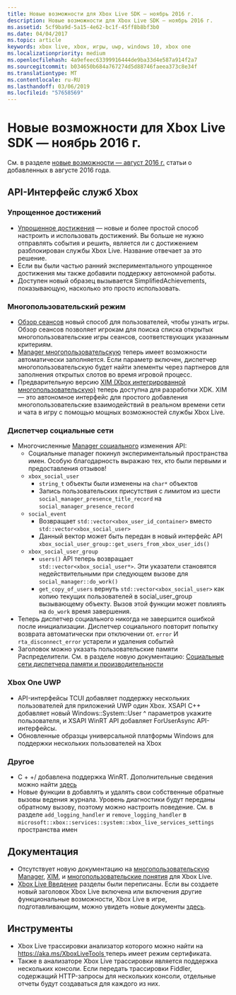 ```yaml
---
title: Новые возможности для Xbox Live SDK — ноябрь 2016 г.
description: Новые возможности для Xbox Live SDK — ноябрь 2016 г.
ms.assetid: 5cf9ba9d-5a15-4e62-bc1f-45ff8b8bf3b0
ms.date: 04/04/2017
ms.topic: article
keywords: xbox live, xbox, игры, uwp, windows 10, xbox one
ms.localizationpriority: medium
ms.openlocfilehash: 4a9efeec63399916444de9ba33d4e587a914f2a7
ms.sourcegitcommit: b034650b684a767274d5d88746faeea373c8e34f
ms.translationtype: MT
ms.contentlocale: ru-RU
ms.lasthandoff: 03/06/2019
ms.locfileid: "57658569"
---
```

# <a name="whats-new-for-the-xbox-live-sdk---november-2016"></a>Новые возможности для Xbox Live SDK — ноябрь 2016 г.

См. в разделе [новые возможности — август 2016 г.](1608-whats-new.md) статьи о добавленных в августе 2016 года.

## <a name="xbox-services-api"></a>API-Интерфейс служб Xbox

### <a name="simplified-achievements"></a>Упрощенное достижений

* [Упрощенное достижения](../achievements-2017/simplified-achievements.md) — новые и более простой способ настроить и использовать достижений.  Вы больше не нужно отправлять события и решить, является ли с достижением разблокирован службы Xbox Live.  Название отвечает за это решение.
* Если вы были частью ранний экспериментального упрощенное достижения мы также добавили поддержку автономной работы.
* Доступен новый образец вызывается SimplifiedAchievements, показывающую, насколько это просто использовать.

### <a name="multiplayer"></a>Многопользовательский режим

* [Обзор сеансов](../multiplayer/session-browse.md) новый способ для пользователей, чтобы узнать игры.  Обзор сеансов позволяет игрокам для поиска списка открытых многопользовательские игры сеансов, соответствующих указанным критериям.
* [Manager многопользовательскую](../multiplayer/multiplayer-manager.md) теперь имеет возможности автоматически заполняется.  Если параметр включен, диспетчер многопользовательскую будет найти элементы через партнеров для заполнения открытых слотов во время игровой процесс.
* Предварительную версию [XIM (Xbox интегрированной многопользовательскую)](../multiplayer/xbox-integrated-multiplayer.md) теперь доступна для разработки XDK.  XIM — это автономное интерфейс для простого добавления многопользовательские взаимодействий в реальном времени сети и чата в игру с помощью мощных возможностей службы Xbox Live.

### <a name="social-manager"></a>Диспетчер социальные сети

* Многочисленные [Manager социального](../social-platform/intro-to-social-manager.md) изменения API:
    * Социальные manager покинул экспериментальный пространства имен. Особую благодарность выражаю тех, кто были первыми и предоставления отзывов!
    * `xbox_social_user`
        * `string_t` объекты были изменены на `char*` объектов
        * Запись пользовательских присутствия с лимитом из шести `social_manager_presence_title_record` на `social_manager_presence_record`
    * `social_event`
        * Возвращает `std::vector<xbox_user_id_container>` вместо `std::vector<xbox_social_user>`
        * Данный вектор может быть передан в новый интерфейс API `xbox_social_user_group::get_users_from_xbox_user_ids()`
    * `xbox_social_user_group`
        * `users()` API теперь возвращает `std::vector<xbox_social_user*>`. Эти указатели становятся недействительными при следующем вызове для `social_manager::do_work()`
        * `get_copy_of_users` вернуть `std::vector<xbox_social_user>` как копию текущих пользователей в social_user_group вызывающему объекту. Вызов этой функции может повлиять на `do_work` время завершения.
* Теперь диспетчер социального никогда не завершится ошибкой после инициализации. Диспетчер социального повторит попытку возврата автоматически при отключении от. `error` И `rta_disconnect_error` устарели и удаления событий
* Заголовок можно указать пользовательские памяти Распределители. См. в разделе новую документацию: [Социальные сети диспетчера памяти и производительности](../social-platform/social-manager-memory-and-performance-overview.md)

### <a name="xbox-one-uwp"></a>Xbox One UWP
* API-интерфейсы TCUI добавляет поддержку нескольких пользователей для приложений UWP один Xbox.  XSAPI C++ добавляет новый Windows::System::User ^ параметров укажите пользователя, и XSAPI WinRT API добавляет ForUserAsync API-интерфейсы.
* Обновленные образцы универсальной платформы Windows для поддержки нескольких пользователей на Xbox

### <a name="other"></a>Другое

* C + +/ добавлена поддержка WinRT.   Дополнительные сведения можно найти [здесь](../introduction-to-xbox-live-apis.md)
* Новые функции в добавлять и удалять свои собственные обратные вызовы ведения журнала.  Уровень диагностики будут переданы обратному вызову, поэтому можно настроить поведение.  См. в разделе `add_logging_handler` и `remove_logging_handler` в `microsoft::xbox::services::system::xbox_live_services_settings` пространства имен

## <a name="documentation"></a>Документация
* Отсутствует новую документацию на [многопользовательскую Manager](../multiplayer/multiplayer-manager.md), [XIM](../multiplayer/xbox-integrated-multiplayer.md), и [многопользовательские понятия](../multiplayer/multiplayer-concepts.md) для Xbox Live.
* [Xbox Live Введение](../get-started-with-partner/get-started-with-xbox-live-partner.md) разделы были переписаны.  Если вы создаете новый заголовок Xbox Live включена или включения другие функциональные возможности, Xbox Live в игре, подготавливающим, можно увидеть новые документы [здесь](../get-started-with-partner/get-started-with-xbox-live-partner.md).

## <a name="tools"></a>Инструменты
* Xbox Live трассировки анализатор которого можно найти на [ https://aka.ms/XboxLiveTools ](https://aka.ms/XboxLiveTools) теперь имеет режим сертификата.  
* Также в анализаторе Xbox Live трассировки является поддержка нескольких консоли.  Если передать трассировки Fiddler, содержащий HTTP-запросы для нескольких консоли, отдельные отчеты будут создаваться для каждого из них.
